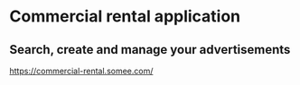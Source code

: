# Commercial rental application

## Search, create and manage your advertisements

https://commercial-rental.somee.com/

